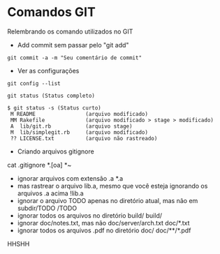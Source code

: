 # Comandos GIT

Relembrando os comando utilizados no GIT

- Add commit sem passar pelo "git add"

```
git commit -a -m "Seu comentário de commit"
```

- Ver as configurações 
```
git config --list
```

```
git status (Status completo)

$ git status -s (Status curto)
 M README                (arquivo modificado)
 MM Rakefile             (arquivo modificado > stage > modificado)
 A  lib/git.rb           (arquivo stage)
 M  lib/simplegit.rb     (arquivo modificado)
 ?? LICENSE.txt          (arquivo não rastreado)
```

- Criando arquivos gitignore

cat .gitignore
 *.[oa]
 *~

- ignorar arquivos com extensão .a
 *.a
- mas rastrear o arquivo lib.a, mesmo que você esteja ignorando os arquivos .a acima
 !lib.a
- ignorar o arquivo TODO apenas no diretório atual, mas não em subdir/TODO
 /TODO
- ignorar todos os arquivos no diretório build/
 build/
- ignorar doc/notes.txt, mas não doc/server/arch.txt
 doc/*.txt
- ignorar todos os arquivos .pdf no diretório doc/
 doc/**/*.pdf

 HHSHH

